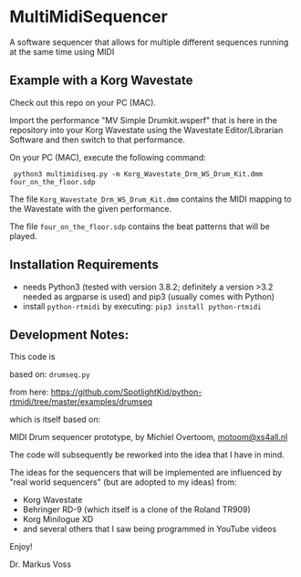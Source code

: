 # MultiMidiSequencer
A software sequencer that allows for multiple different sequences running at the same time using MIDI


## Example with a Korg Wavestate
Check out this repo on your PC (MAC).


Import the performance "MV Simple Drumkit.wsperf" that is here in the repository into your Korg Wavestate using the
Wavestate Editor/Librarian Software and then switch to that performance.

On your PC (MAC), execute the following command:

```
 python3 multimidiseq.py -m Korg_Wavestate_Drm_WS_Drum_Kit.dmm four_on_the_floor.sdp 
```

The file `Korg_Wavestate_Drm_WS_Drum_Kit.dmm` contains the MIDI mapping to the Wavestate with the given performance.

The file `four_on_the_floor.sdp` contains the beat patterns that will be played.

## Installation Requirements
- needs Python3 (tested with version 3.8.2; definitely a version >3.2 needed as argparse is used) and pip3 (usually comes with Python)
- install `python-rtmidi` by executing: `pip3 install python-rtmidi`

## Development Notes:
This code is 

based on: `drumseq.py` 

from here: https://github.com/SpotlightKid/python-rtmidi/tree/master/examples/drumseq

which is itself based on:

MIDI Drum sequencer prototype, by Michiel Overtoom, motoom@xs4all.nl

The code will subsequently be reworked into the idea that I have in mind.

The ideas for the sequencers that will be implemented are influenced by "real world sequencers" (but are adopted to
my ideas) from:
- Korg Wavestate
- Behringer RD-9 (which itself is a clone of the Roland TR909)
- Korg Minilogue XD
- and several others that I saw being programmed in YouTube videos

Enjoy!

Dr. Markus Voss



